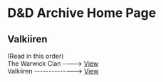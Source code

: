 # D&D Archive Home Page
## Valkiiren
(Read in this order)<br>
The Warwick Clan ----> [View](./WarwickClan.md)<br>
Valkiiren --------------> [View](./Valkiiren.md)
